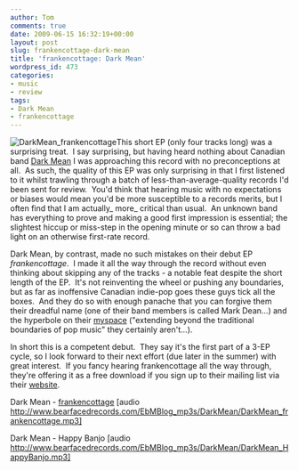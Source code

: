 ```yaml
---
author: Tom
comments: true
date: 2009-06-15 16:32:19+00:00
layout: post
slug: frankencottage-dark-mean
title: 'frankencottage: Dark Mean'
wordpress_id: 473
categories:
- music
- review
tags:
- Dark Mean
- frankencottage
---
```


![DarkMean_frankencottage](http://eatenbymonsters.files.wordpress.com/2009/06/darkmean_frankencottage.jpg?w=300)This short EP (only four tracks long) was a surprising treat.  I say surprising, but having heard nothing about Canadian band [Dark Mean](http://darkmean.com) I was approaching this record with no preconceptions at all.  As such, the quality of this EP was only surprising in that I first listened to it whilst trawling through a batch of less-than-average-quality records I'd been sent for review.  You'd think that hearing music with no expectations or biases would mean you'd be more susceptible to a records merits, but I often find that I am actually_ more_ critical than usual.  An unknown band has everything to prove and making a good first impression is essential; the slightest hiccup or miss-step in the opening minute or so can throw a bad light on an otherwise first-rate record.

Dark Mean, by contrast, made no such mistakes on their debut EP _frankencottage_.  I made it all the way through the record without even thinking about skipping any of the tracks - a notable feat despite the short length of the EP.  It's not reinventing the wheel or pushing any boundaries, but as far as inoffensive Canadian indie-pop goes these guys tick all the boxes.  And they do so with enough panache that you can forgive them their dreadful name (one of their band members is called Mark Dean...) and the hyperbole on their [myspace](http://www.myspace.com/darkmeanband) ("extending beyond the traditional boundaries of pop music" they certainly aren't...).

In short this is a competent debut.  They say it's the first part of a 3-EP cycle, so I look forward to their next effort (due later in the summer) with great interest.  If you fancy hearing frankencottage all the way through, they're offering it as a free download if you sign up to their mailing list via their [website](http://darkmean.com).

Dark Mean - [frankencottage](http://www.bearfacedrecords.com/EbMBlog_mp3s/DarkMean/DarkMean_frankencottage.mp3) [audio http://www.bearfacedrecords.com/EbMBlog_mp3s/DarkMean/DarkMean_frankencottage.mp3]

Dark Mean - Happy Banjo [audio http://www.bearfacedrecords.com/EbMBlog_mp3s/DarkMean/DarkMean_HappyBanjo.mp3]
